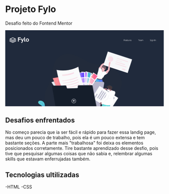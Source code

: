 # Projeto Fylo
Desafio feito do Fontend Mentor

[<img src="src/images/tela-fylo.gif">](https://jhonyfreitasdev.github.io/projeto-fylo/)

## Desafios enfrentados
No começo parecia que ia ser fácil e rápido para fazer essa landig page, mas deu um pouco de trabalho, pois ela é um pouco extensa e tem bastante seções. A parte mais "trabalhosa" foi deixa os elementos posicionados corretamente.
Tire bastante aprendizado desse desfio, pois tive que pesquisar algumas coisas que não sabia e, relembrar algumas skills que estavam enferrujadas também.

## Tecnologias ultilizadas
-HTML
-CSS